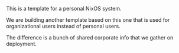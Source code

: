 This is a template for a personal NixOS system.

We are building another template based on this one that is used for organizational users instead of personal users.

The difference is a bunch of shared corporate info that we gather on deployment.